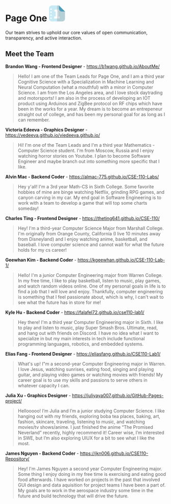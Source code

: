 # Page One <img src="branding/logo.png" width="50">

Our team strives to uphold our core values of open communication, transparency, and active interaction.

## Meet the Team

**Brandon Wang - Frontend Designer** - https://b1wang.github.io/AboutMe/
> Hello! I am one of the Team Leads for Page One, and I am a third year Cognitive Science with a Specialization in Machine Learning and Neural Computation (what a mouthful) with a minor in Computer Science. I am from the Los Angeles area, and I love stock daytrading and motorsports! I am also in the process of developing an IOT product using Arduinos and ZigBee protocol on RF chips which have been in the works for a year. My dream is to become an entrepeneur straight out of college, and has been my personal goal for as long as I can remember.

**Victoria Edeeva - Graphics Designer** - https://vedeeva.github.io/viedeeva.github.io/
> Hi! I'm one of the Team Leads and I'm a third year Mathematics - Computer Science student. I'm from Moscow, Russia and I enjoy watching horror stories on Youtube. I plan to become Software Engineer and maybe branch out into something more specific that I like.  
     
**Alvin Mac - Backend Coder** - https://almac-775.github.io/CSE-110-Labs/
> Hey y'all! I'm a 3rd year Math-CS in Sixth College. Some favorite hobbies of mine are binge watching Netflix, grinding RPG games, and canyon carving in my car. My end goal in Software Engineering is to work with a team to develop a game that will top some charts someday!

**Charles Ting - Frontend Designer** - https://theting641.github.io/CSE-110/
> Hey! I'm a third-year Computer Science Major from Marshall College. I'm originally from Orange County, California (I live 10 minutes away from Disneyland) and I enjoy watching anime, basketball, and baseball. I love computer science and cannot wait for what the future holds for my cs career!

**Geewhan Kim - Backend Coder** - https://kgeewhan.github.io/CSE-110-Lab-1/
> Hello! I'm a junior Computer Engineering major from Warren College. In my free time, I like to play basketball, listen to music, play games, and watch random videos online. 
One of my personal goals in life is to find a job that I will love and enjoy. Thankfully, computer engineering is something that I feel passionate about, which is why, I can't
wait to see what the future has in store for me! 

**Kyle Hu - Backend Coder** - https://falafel72.github.io/cse110-lab1/
> Hey there! I'm a third year Computer Engineering major in Sixth. I like to play and listen to music, play Super Smash Bros. Ultimate, read, and hang out with friends on Discord. I have no idea what I want to specialize in but my main interests in tech include functional programming languages, robotics, and embedded systems.

**Elias Fang - Frontend Designer** - https://eliasfang.github.io/CSE110-Lab1/
> What's up! I"m a second-year Computer Engineering major in Warren. I love Jesus, watching sunrises, eating food, singing and playing guitar, and playing video games or watching movies with friends! My career goal is to use my skills and passions to serve others in whatever capacity I can.

**Julia Xu - Graphics Designer** - https://juliyaya007.github.io/GitHub-Pages-project/
> Hellooooo! I’m Julia and I’m a junior studying Computer Science. I like hanging out with my friends, exploring boba tea places, baking, art, fashion, skincare, traveling, listening to music, and watching movies/tv shows/anime. I just finished the anime “The Promised Neverland” recently, highly recommend it! Career wise, I’m interested in SWE, but I’m also exploring UIUX for a bit to see what I like the most.

**James Nguyen - Backend Coder** - https://jkn006.github.io/CSE110-Repository/
> Hey! I'm James Nguyen a second year Computer Engineering major. Some thing I enjoy doing in my free time is exercising and eating good food afterwards. I have worked on projects in the past that involved GUI design and data aquisition for project teams I have been a part of. My goals are to work in the aerospace industry some time in the future and build technology that will drive the future.
